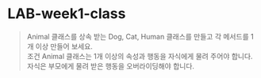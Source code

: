 # LAB-week1-class
> Animal 클래스를 상속 받는 Dog, Cat, Human 클래스를 만들고 각 메서드를 1개 이상 만들어 보세요.<br>
> 조건 Animal 클래스는 1개 이상의 속성과 행동을 자식에게 물려 주어야 합니다. 자식은 부모에게 물려 받은 행동을 오버라이딩해야 합니다.
